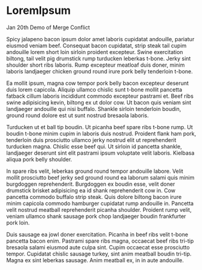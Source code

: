 # LoremIpsum
Jan 20th Demo of Merge Conflict

Spicy jalapeno bacon ipsum dolor amet laboris cupidatat andouille, pariatur eiusmod veniam beef. Consequat bacon cupidatat, strip steak tail cupim andouille lorem short loin sirloin proident excepteur. Swine exercitation biltong, tail velit pig drumstick rump turducken leberkas t-bone. Jerky sint shoulder short ribs laboris. Rump excepteur meatloaf duis doner, minim laboris landjaeger chicken ground round irure pork belly tenderloin t-bone.

Ea mollit ipsum, magna cow tempor pork belly bacon excepteur deserunt duis lorem capicola. Aliquip ullamco chislic sunt t-bone mollit pancetta fatback cillum laboris incididunt commodo excepteur pastrami et. Beef ribs swine adipisicing kevin, biltong ex ut dolor cow. Ut bacon quis veniam sint landjaeger andouille qui nisi buffalo. Shankle sirloin tenderloin boudin, ground round dolore est ut sunt nostrud bresaola laboris.

Turducken ut et ball tip boudin. Ut picanha beef spare ribs t-bone rump. Ut boudin t-bone minim cupim in laboris duis nostrud. Proident flank ham pork, tenderloin duis prosciutto ullamco jerky nostrud elit ut reprehenderit turducken magna. Chislic esse beef qui. Ut sirloin id pancetta shankle, landjaeger deserunt sint elit pastrami ipsum voluptate velit laboris. Kielbasa aliqua pork belly shoulder.

In spare ribs velit, leberkas ground round tempor andouille labore. Velit mollit prosciutto beef jerky sed ground round ea laborum salami quis minim burgdoggen reprehenderit. Burgdoggen ex boudin esse, velit doner drumstick brisket adipisicing ea id shank reprehenderit cow in. Cow pancetta commodo buffalo strip steak. Quis dolore biltong bacon irure minim capicola commodo hamburger cupidatat rump andouille in. Pancetta velit nostrud meatball reprehenderit picanha shoulder. Proident rump velit, veniam ullamco shank sausage pork chop landjaeger boudin frankfurter pork loin.

Duis sausage ea jowl doner exercitation. Picanha in beef ribs velit t-bone pancetta bacon enim. Pastrami spare ribs magna, occaecat beef ribs tri-tip bresaola salami eiusmod aute culpa sint. Cupim occaecat esse prosciutto tempor. Cupidatat chislic sausage turkey, sint anim meatball boudin tri-tip. Magna ex sint leberkas sausage. Anim meatball ex, in in aute andouille.
